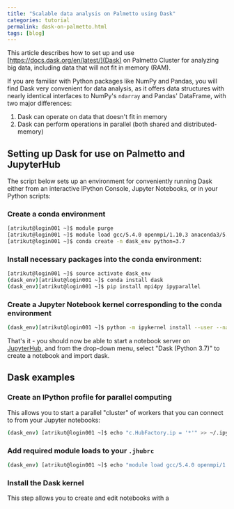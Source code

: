 ```yaml
---
title: "Scalable data analysis on Palmetto using Dask"
categories: tutorial 
permalink: dask-on-palmetto.html
tags: [blog]
---
```


This article describes how to set up and use [https://docs.dask.org/en/latest/](Dask)
on Palmetto Cluster for analyzing big data,
including data that will not fit in memory (RAM).

If you are familiar with Python packages like NumPy and Pandas,
you will find Dask very convenient for data analysis,
as it offers data structures with nearly identical interfaces
to NumPy's `ndarray` and Pandas' DataFrame,
with two major differences:

1. Dask can operate on data that doesn't fit in memory
2. Dask can perform operations in parallel (both shared and distributed-memory)

## Setting up Dask for use on Palmetto and JupyterHub

The script below sets up an environment for conveniently running Dask
either from an interactive IPython Console, Jupyter Notebooks, or in your Python scripts:



### Create a conda environment

```bash
[atrikut@login001 ~]$ module purge
[atrikut@login001 ~]$ module load gcc/5.4.0 openmpi/1.10.3 anaconda3/5.1.0
[atrikut@login001 ~]$ conda create -n dask_env python=3.7
```

### Install necessary packages into the conda environment:

```bash
[atrikut@login001 ~]$ source activate dask_env
(dask_env)[atrikut@login001 ~]$ conda install dask
(dask_env)[atrikut@login001 ~]$ pip install mpi4py ipyparallel
```

### Create a Jupyter Notebook kernel corresponding to the conda environment

```bash
(dask_env)[atrikut@login001 ~]$ python -m ipykernel install --user --name dask_py37 --display-name "Dask (Python 3.7)"
```

That's it - you should now be able to start a notebook server on
[JupyterHub](https://palmetto.clemson.edu/jupyterhub),
and from the drop-down menu,
select "Dask (Python 3.7)" to create a notebook and import dask.

## Dask examples






### Create an IPython profile for parallel computing

This allows you to start a parallel "cluster" of workers that you can connect to from
your Jupyter notebooks:

```bash
(dask_env) [atrikut@login001 ~]$ echo "c.HubFactory.ip = '*'" >> ~/.ipython/profile_MPI/ipcontroller_config.py
```

### Add required module loads to your `.jhubrc`

```bash
(dask_env) [atrikut@login001 ~]$ echo "module load gcc/5.4.0 openmpi/1.10.3" >> ~/.jhubrc
```

### Install the Dask kernel

This step allows you to create and edit notebooks with a 

